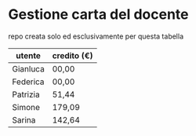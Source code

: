 # Gestione carta del docente
repo creata solo ed esclusivamente per questa tabella



|     utente    |  credito (€)  |
| ------------- | ------------- |
| Gianluca      | 00,00         |
| Federica      | 00,00         |
| Patrizia      | 51,44         |
| Simone        | 179,09        |
| Sarina        | 142,64        |
